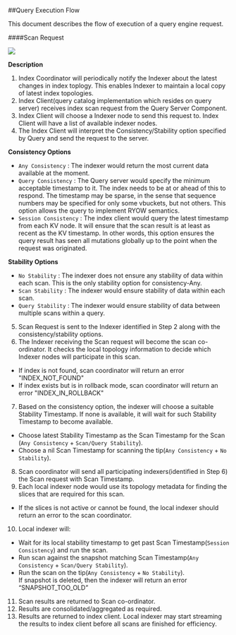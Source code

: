 ##Query Execution Flow

This document describes the flow of execution of a query engine request.

####Scan Request 

![](https://rawgithub.com/couchbase/indexing/master/secondary/docs/design/images/ScanWorkflow.svg)

**Description**

1. Index Coordinator will periodically notify the Indexer about the latest changes in index toplogy. This enables Indexer to maintain a local copy of latest index topologies.
2. Index Client(query catalog implementation which resides on query server) receives index scan request from the Query Server Component. 
3. Index Client will choose a Indexer node to send this request to. Index Client will have a list of available indexer nodes.
4. The Index Client will interpret the Consistency/Stability option specified by Query and send the request to the server.

  __Consistency Options__
  - `Any Consistency` : The indexer would return the most current data available at the moment. 
  - `Query Consistency` : The Query server would specify the minimum acceptable timestamp to it. The index needs to be at or ahead of this to respond. The timestamp may be sparse, in the sense that sequence numbers may be specified for only some vbuckets, but not others. This option allows the query to implement RYOW semantics.
  - `Session Consistency` : The index client would query the latest timestamp from each KV node. It will ensure that the scan result is at least as recent as the KV timestamp. In other words, this option ensures the query result has seen all mutations globally up to the point when the request was originated.

  __Stability Options__
  - `No Stability` : The indexer does not ensure any stability of data within each scan.  This is the only stability option for consistency-Any.
  - `Scan Stability` : The indexer would ensure stability of data within each scan.
  - `Query Stability` : The indexer would ensure stability of data between multiple scans within a query.

5. Scan Request is sent to the Indexer identified in Step 2 along with the consistency/stability options.
6. The Indexer receiving the Scan request will become the scan co-ordinator. It checks the local topology information to decide which Indexer nodes will participate in this scan.
  - If index is not found, scan coordinator will return an error "INDEX_NOT_FOUND"
  - If index exists but is in rollback mode, scan coordinator will return an error "INDEX_IN_ROLLBACK"
7. Based on the consistency option, the indexer will choose a suitable Stability Timestamp. If none is available, it will wait for such Stability Timestamp to become available.
  - Choose latest Stability Timestamp as the Scan Timestamp for the Scan (`Any Consistency` + `Scan/Query Stability`).
  - Choose a nil Scan Timestamp for scanning the tip(`Any Consistency` + `No Stability`).
8. Scan coordinator will send all participating indexers(identified in Step 6) the Scan request with Scan Timestamp.
9. Each local indexer node would use its topology metadata for finding the slices that are required for this scan.
  - If the slices is not active or cannot be found, the local indexer should return an error to the scan coordinator.
10. Local indexer will:
  - Wait for its local stability timestamp to get past Scan Timestamp(`Session Consistency`) and run the scan.
  - Run scan against the snapshot matching Scan Timestamp(`Any Consistency` + `Scan/Query Stability`).
  - Run the scan on the tip(`Any Consistency` + `No Stability`). <br>
If snapshot is deleted, then the indexer will return an error “SNAPSHOT_TOO_OLD”
11. Scan results are returned to Scan co-ordinator.
12. Results are consolidated/aggregated as required. 
13. Results are returned to index client. Local indexer may start streaming the results to index client before all scans are finished for efficiency.
